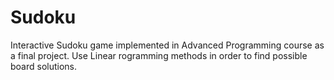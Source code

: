 # Sudoku
Interactive Sudoku game implemented in Advanced Programming course as a final project.
Use Linear rogramming methods in order to find possible board solutions.
